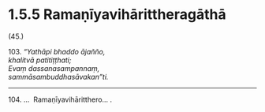 

# 1.5.5 Ramaṇīyavihārittheragāthā




(45.)

103\. _“Yathāpi bhaddo ājañño,_  
_khalitvā patitiṭṭhati;_  
_Evaṃ dassanasampannaṃ,_  
_sammāsambuddhasāvakan”ti._  


---

104\. …  Ramaṇīyavihāritthero… .





